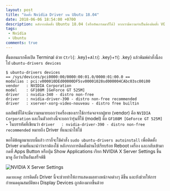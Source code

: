 ```yaml
---
layout: post
title: "ติดตั้ง Nvidia Driver บน Ubutu 18.04"
date: 2018-06-06 18:54:00 +0700
description: หลังจากติดตั้ง Ubuntu 18.04 (หรืออัพเกรดมาก็ได้) หากเรามีความจำเป็นต้องติดตั้ง VGA Driver ของ Nvidia จะมีขั้นตอนยังไง มาดูกันได้เลย
tags:
 - Nvidia
 - Ubuntu
comments: true
---
```

ขั้นตอนแรกคือเปิด Terminal ด้วย `Ctrl`{: .key}+`Alt`{: .key}+`T`{: .key} แล้วพิมพ์คำสั่งนี้ลงไป `ubuntu-drivers devices`

~~~
$ ubuntu-drivers devices
== /sys/devices/pci0000:00/0000:00:01.0/0000:01:00.0 ==
modalias : pci:v000010DEd00000DF5sv00001028sd000004CAbc03sc00i00
vendor   : NVIDIA Corporation
model    : GF108M [GeForce GT 525M]
driver   : nvidia-340 - distro non-free
driver   : nvidia-driver-390 - distro non-free recommended
driver   : xserver-xorg-video-nouveau - distro free builtin
~~~

ผลลัพธ์ที่ได้จะมีความหมายบอกว่าเครื่องของเราใช้การ์ดจอจากผู้ขาย (vendor) คือ `NVIDIA Corporation` และในตัวอย่างนี้จะบอกว่ารุ่นที่ใช้ (model) คือ `GF108M [GeForce GT 525M]` ‣ ในบรรทัดที่เขียนว่า `driver   : nvidia-driver-390 - distro non-free recommended` หมายถึง Driver ที่แนะนำให้ใช้

พอได้ข้อมูลมาแบบนี้แล้ว เราก็จะใช้คำสั่ง `sudo ubuntu-drivers autoinstall` เพื่อติดตั้ง Driver ตามที่แนะนำว่าเราต้องใช้ หลังจากการติดตั้งผ่านไปเรียบร้อย Reboot เครื่อง และกลับเข้ามากดที่ Apps Button หรือปุ่ม Show Applications เรียก NVIDIA X Server Settings ขึ้นมาดู ถือว่าเป็นอันเสร็จพิธี

![NVIDIA X Server Settings](https://res.cloudinary.com/sdees-reallife/image/upload/c_crop,x_2000,y_50,w_1000,h_750/w_400,c_scale/Screenshot_from_2018-06-06_19-12-47.png)

*หมายเหตุ:* การติดตั้ง Driver นี้จะช่วยทำให้การแสดงผลทางหน้าจอต่างๆ ดีขึ้น และยังช่วยให้การกำหนดคุณสมบัติของ Display Devices ถูกต้องมากขึ้นด้วย

